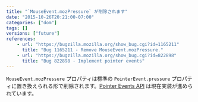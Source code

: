 ```yaml
---
title: "`MouseEvent.mozPressure` が削除されます"
date: "2015-10-26T20:21:00-07:00"
categories: ["dom"]
tags: []
versions: ["future"]
references:
    - url: "https://bugzilla.mozilla.org/show_bug.cgi?id=1165211"
      title: "Bug 1165211 - Remove MouseEvent.mozPressure."
    - url: "https://bugzilla.mozilla.org/show_bug.cgi?id=822898"
      title: "Bug 822898 - Implement pointer events"
---
```

`MouseEvent.mozPressure` プロパティは標準の `PointerEvent.pressure` プロパティに置き換えられる形で削除されます。[Pointer Events API](http://www.w3.org/TR/pointerevents/) は現在実装が進められています。
